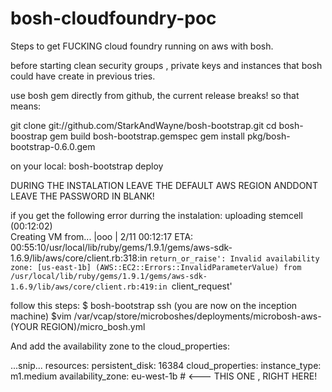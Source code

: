 bosh-cloudfoundry-poc
=====================

Steps to get FUCKING cloud foundry running on aws with bosh.


before starting clean security groups , private keys and instances that bosh could have create in previous tries.

use bosh gem directly from github, the current release breaks!
so that means:

git clone git://github.com/StarkAndWayne/bosh-bootstrap.git
cd bosh-boostrap
gem build bosh-bootstrap.gemspec 
gem install pkg/bosh-bootstrap-0.6.0.gem 

on your local:
bosh-bootstrap deploy

DURING THE INSTALATION LEAVE THE DEFAULT AWS REGION ANDDONT LEAVE THE PASSWORD IN BLANK!

if you get the following error durring the instalation:
uploading stemcell (00:12:02)                                                 
Creating VM from...          |ooo                | 2/11 00:12:17  ETA: 00:55:10/usr/local/lib/ruby/gems/1.9.1/gems/aws-sdk-1.6.9/lib/aws/core/client.rb:318:in `return_or_raise': Invalid availability zone: [us-east-1b] (AWS::EC2::Errors::InvalidParameterValue)
  from /usr/local/lib/ruby/gems/1.9.1/gems/aws-sdk-1.6.9/lib/aws/core/client.rb:419:in `client_request'

follow this steps:
$ bosh-bootstrap ssh
(you are now on the inception machine)
$vim /var/vcap/store/microboshes/deployments/microbosh-aws-(YOUR REGION)/micro_bosh.yml

And add the availability zone to the cloud_properties:

...snip...
resources:
  persistent_disk: 16384
  cloud_properties:
    instance_type: m1.medium
    availability_zone: eu-west-1b    # <--- THIS ONE , RIGHT HERE!

